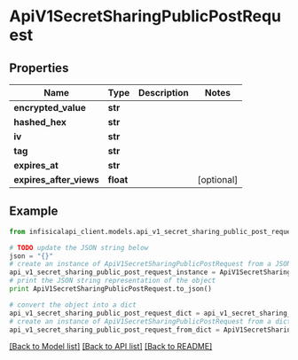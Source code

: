 # ApiV1SecretSharingPublicPostRequest


## Properties
Name | Type | Description | Notes
------------ | ------------- | ------------- | -------------
**encrypted_value** | **str** |  | 
**hashed_hex** | **str** |  | 
**iv** | **str** |  | 
**tag** | **str** |  | 
**expires_at** | **str** |  | 
**expires_after_views** | **float** |  | [optional] 

## Example

```python
from infisicalapi_client.models.api_v1_secret_sharing_public_post_request import ApiV1SecretSharingPublicPostRequest

# TODO update the JSON string below
json = "{}"
# create an instance of ApiV1SecretSharingPublicPostRequest from a JSON string
api_v1_secret_sharing_public_post_request_instance = ApiV1SecretSharingPublicPostRequest.from_json(json)
# print the JSON string representation of the object
print ApiV1SecretSharingPublicPostRequest.to_json()

# convert the object into a dict
api_v1_secret_sharing_public_post_request_dict = api_v1_secret_sharing_public_post_request_instance.to_dict()
# create an instance of ApiV1SecretSharingPublicPostRequest from a dict
api_v1_secret_sharing_public_post_request_from_dict = ApiV1SecretSharingPublicPostRequest.from_dict(api_v1_secret_sharing_public_post_request_dict)
```
[[Back to Model list]](../README.md#documentation-for-models) [[Back to API list]](../README.md#documentation-for-api-endpoints) [[Back to README]](../README.md)


